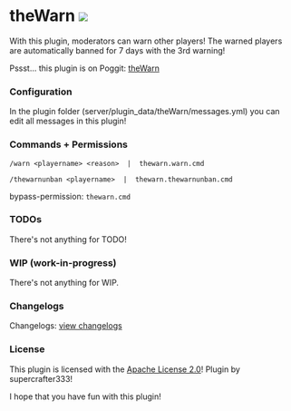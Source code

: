 # theWarn   [![](https://poggit.pmmp.io/shield.state/theWarn)](https://poggit.pmmp.io/p/theWarn)
With this plugin, moderators can warn other players! The warned players are automatically banned for 7 days with the 3rd warning!

Pssst... this plugin is on Poggit: <a href="https://poggit.pmmp.io/ci/supercrafter333/theWarn">theWarn</a>


### Configuration
In the plugin folder (server/plugin_data/theWarn/messages.yml) you can edit all messages in this plugin!


### Commands + Permissions
``/warn <playername> <reason>  |  thewarn.warn.cmd``

``/thewarnunban <playername>  |  thewarn.thewarnunban.cmd``

bypass-permission: ``thewarn.cmd``


### TODOs
There's not anything for TODO!

### WIP (work-in-progress)
There's not anything for WIP.

### Changelogs
Changelogs: [view changelogs](/.changelogs.md)

### License
This plugin is licensed with the [Apache License 2.0](/LICENSE)! Plugin by supercrafter333!



I hope that you have fun with this plugin!
